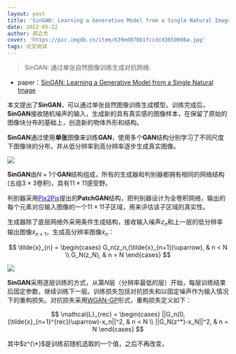 ```yaml
---
layout: post
title: 'SinGAN: Learning a Generative Model from a Single Natural Image'
date: 2022-05-22
author: 郑之杰
cover: 'https://pic.imgdb.cn/item/639ed070b1fccdcd3659006a.jpg'
tags: 论文阅读
---
```


> SinGAN: 通过单张自然图像训练生成对抗网络.

- paper：[SinGAN: Learning a Generative Model from a Single Natural Image](https://arxiv.org/abs/1905.01164)

本文提出了**SinGAN**，可以通过单张自然图像训练生成模型。训练完成后，**SinGAN**接收随机噪声的输入，生成新的具有真实感的图像样本，在保留了原始的图像块分布的基础上，创造新的物体外形和结构。

**SinGAN**通过使用**单张**图像来训练**GAN**，使用多个**GAN**结构分别学习了不同尺度下图像块的分布，并从低分辨率到高分辨率逐步生成真实图像。

![](https://pic.imgdb.cn/item/639ed3feb1fccdcd365e408d.jpg)

**SinGAN**由$N+1$个**GAN**结构组成，所有的生成器和判别器都拥有相同的网络结构(五组$3 \times 3$卷积)，具有$11 \times 11$感受野。

判别器采用[<font color=Blue>Pix2Pix</font>](https://0809zheng.github.io/2022/03/10/p2p.html)提出的**PatchGAN**结构，把判别器设计为全卷积网络，输出的每个元素对应输入图像的一个$11 \times 11$子区域，用来评估该子区域的真实性。

生成器除了底层网络外采用条件生成结构，接收输入噪声$z_n$和上一层的低分辨率输出图像$\tilde{x}_{n+1}$，生成高分辨率图像$\tilde{x}_{n}$：

$$ \tilde{x}_{n} = \begin{cases} G_n(z_n,(\tilde{x}_{n+1})\uparrow), & n < N \\ G_N(z_N), & n = N \end{cases} $$

![](https://pic.imgdb.cn/item/639ed6d0b1fccdcd3663212a.jpg)

**SinGAN**采用逐层训练的方式，从第$N$层（分辨率最低的层）开始，每层训练结束后固定参数，继续训练下一层。训练损失包括对抗损失和以固定噪声作为输入情况下的重构损失。对抗损失采用[WGAN-GP](https://0809zheng.github.io/2022/02/06/wgangp.html)形式，重构损失定义如下：

$$ \mathcal{L}_{rec} = \begin{cases} ||G_n(0,(\tilde{x}_{n+1}^{rec})\uparrow)-x_n||^2, & n < N \\ ||G_N(z^*)-x_N||^2, & n = N \end{cases} $$

其中$z^{\*}$是训练前随机选取的一个值，之后不再改变。